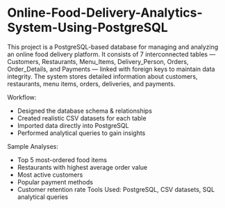 # Online-Food-Delivery-Analytics-System-Using-PostgreSQL
This project is a PostgreSQL-based database for managing and analyzing an online food delivery platform.
It consists of 7 interconnected tables — Customers, Restaurants, Menu_Items, Delivery_Person, Orders, Order_Details, and Payments — linked with foreign keys to maintain data integrity.
The system stores detailed information about customers, restaurants, menu items, orders, deliveries, and payments.

Workflow:
- Designed the database schema & relationships
-	Created realistic CSV datasets for each table
-	Imported data directly into PostgreSQL
-	Performed analytical queries to gain insights

Sample Analyses:
-	Top 5 most-ordered food items 
-	Restaurants with highest average order value 
-	Most active customers 
-	Popular payment methods 
-	Customer retention rate 
Tools Used: PostgreSQL, CSV datasets, SQL analytical queries

